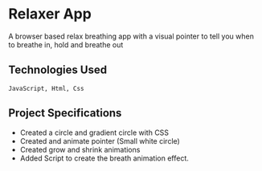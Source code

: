 # Relaxer App

A browser based relax breathing app with a visual pointer to tell you when to breathe in, hold and breathe out

## Technologies Used

```
JavaScript, Html, Css
```

## Project Specifications

- Created a circle and gradient circle with CSS
- Created  and animate pointer (Small white circle)
- Created grow and shrink animations
- Added Script to create the breath animation effect.

